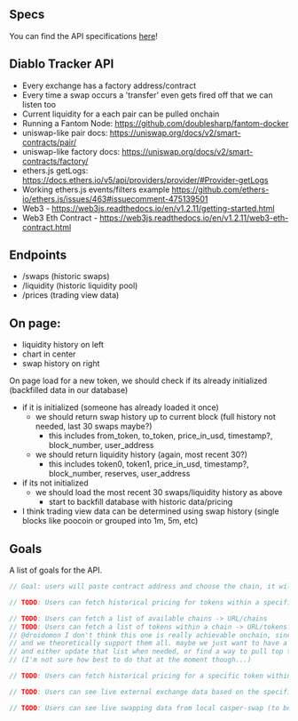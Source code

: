 ## Specs

You can find the API specifications [here](specs/index.md)!

## Diablo Tracker API

- Every exchange has a factory address/contract
- Every time a swap occurs a 'transfer' even gets fired off that we can listen too
- Current liquidity for a each pair can be pulled onchain
- Running a Fantom Node: https://github.com/doublesharp/fantom-docker
- uniswap-like pair docs: https://uniswap.org/docs/v2/smart-contracts/pair/
- uniswap-like factory docs: https://uniswap.org/docs/v2/smart-contracts/factory/
- ethers.js getLogs: https://docs.ethers.io/v5/api/providers/provider/#Provider-getLogs
- Working ethers.js events/filters example https://github.com/ethers-io/ethers.js/issues/463#issuecomment-475139501
- Web3 - https://web3js.readthedocs.io/en/v1.2.11/getting-started.html
- Web3 Eth Contract - https://web3js.readthedocs.io/en/v1.2.11/web3-eth-contract.html

## Endpoints

- /swaps (historic swaps)
- /liquidity (historic liquidity pool)
- /prices (trading view data)

## On page:

- liquidity history on left
- chart in center
- swap history on right

On page load for a new token, we should check if its already initialized (backfilled data in our database)

- if it is initialized (someone has already loaded it once)
  - we should return swap history up to current block (full history not needed, last 30 swaps maybe?)
    - this includes from_token, to_token, price_in_usd, timestamp?, block_number, user_address
  - we should return liquidity history (again, most recent 30?)
    - this includes token0, token1, price_in_usd, timestamp?, block_number, reserves, user_address
- if its not initialized
  - we should load the most recent 30 swaps/liquidity history as above
    - start to backfill database with historic data/pricing
- I think trading view data can be determined using swap history (single blocks like poocoin or grouped into 1m, 5m, etc)

## Goals

A list of goals for the API.

```typescript
// Goal: users will paste contract address and choose the chain, it will present live data about that token.

// TODO: Users can fetch historical pricing for tokens within a specified chain

// TODO: Users can fetch a list of available chains -> URL/chains
// TODO: Users can fetch a list of tokens within a chain -> URL/tokens?chain=ethereum
// @droidomon I don't think this one is really achievable onchain, since there are so many tokens
// and we theoretically support them all. maybe we just want to have a list of top XXX tokens
// and either update that list when needed, or find a way to pull top tokens from the exchanges
// (I'm not sure how best to do that at the moment though...)

// TODO: Users can fetch historical pricing for a specific token within a specific chain -> URL/pricing?chain=ethereum&token=eth

// TODO: Users can see live external exchange data based on the specified chain: URL/exchanges?token=eth&limit=20

// TODO: Users can see live swapping data from local casper-swap (to be done later)
```
